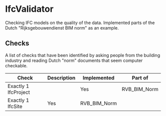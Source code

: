 IfcValidator
==========

Checking IFC models on the quality of the data.
Implemented parts of the Dutch "Rijksgebouwendienst BIM norm" as an example.

## Checks

A list of checks that have been identified by asking people from the building industry and reading Dutch "norm" documents that seem computer checkable.

| Check | Description | Implemented | Part of |
| ------------- | ------------- | ----- | ------ | 
| Exactly 1 IfcProject | | Yes | RVB_BIM_Norm |
| Exactly 1 IfcSite | Yes | RVB_BIM_Norm |
